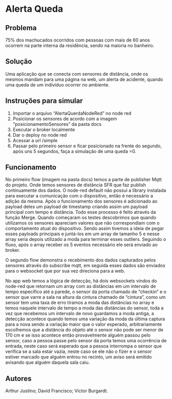 
# Alerta Queda

  
  
  
  

## Problema

  

75% dos machucados ocorridos com pessoas com mais de 60 anos ocorrem na parte interna da residência, sendo na maioria no banheiro.

  

## Solução

  

Uma aplicação que se conecta com sensores de distância, onde os mesmos mandam para uma página na web, um alerta de acidente, quando uma queda de um indivíduo ocorrer no ambiente.

## Instruções para simular

  

1. Importar o arquivo “AlertaQuerdaNodeRed” no node red
2. Posicionar os sensores de acordo com a imagem “posicionamentoSensores” da pasta docs
3. Executar o broker localmente 
4. Dar o deploy no node red
5. Acessar a url  <Ip Raspberry>/simple
6. Passar pelo primeiro sensor e ficar posicionado na frente do segundo, após uns 5 segundos, faça a simulação de uma queda =0. 


  
  
    
  
## Funcionamento

No primeiro flow (imagem na pasta docs) temos a parte de publisher Mqtt do projeto. Onde temos sensores de distância SFR que faz publish continuamente dos dados. O node-red default não possui a library instalada para executar a comunicação com o dispositivo, então é necessário a adição da mesma. Após o funcionamento dos sensores é adicionado ao payload deles um payload de timestamp criando assim um payload principal com tempo e distância. Todo esse processo é feito através da função Merge. Quando começaram os testes descobrimos que quando utilizamos os sensores apareciam valores que não correspondiam com o comportamento atual do dispositivo. Sendo assim tivemos a ideia de pegar esses payloads principais e juntá-los em um array de tamanho 5 e nesse array seria depois utilizado a moda para terminar esses outliers. Seguindo o fluxo, após o array receber os 5 eventos necessário ele será enviado ao broker.
				
O segundo flow demonstra o recebimento dos dados capturados pelos sensores através do subscribe mqtt, em seguida esses dados são enviados para o websocket que por sua vez direciona para a web.

No app web temos a lógica de detecção, há dois websockets vindos do node-red que retornam um array com as distâncias em um intervalo de tempo específico até a parede, o sensor da porta chamado de “checkin” e o sensor que varre a sala na altura da cintura chamado de “cintura”, como um sensor tem uma taxa de erro tiramos a moda das   distâncias no array e temos naquele intervalo de tempo a moda das distâncias do sensor, toda a vez que recebemos um intervalo de novo guardamos a moda antiga, a detecção acontece quando temos uma variação da moda da última captura para a nova sendo a variação maior que o valor esperado, arbitrariamente escolhemos que a distância do objeto até o sensor não pode ser menor de 170 cm e se isso acontece então provavelmente alguém passou pelo sensor, caso a pessoa passe pelo sensor da porta temos uma ocorrência de entrada, neste caso será esperado que a pessoa interrompa o sensor que verifica se a sala estar vazia, neste caso se ele não o fizer e o sensor estiver marcado que alguém entrou no recinto, um aviso será emitido avisando que alguém daquela sala caiu.



## Autores

Arthur Justino;
David Francisco;
Victor Burgardt.

